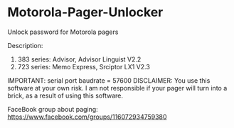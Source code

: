 # Motorola-Pager-Unlocker
Unlock password for Motorola pagers

Description:

1. 383 series: Advisor, Advisor Linguist V2.2
2. 723 series: Memo Express, Srciptor LX1 V2.3

IMPORTANT: serial port baudrate = 57600
DISCLAIMER: You use this software at your own risk. I am not responsible if your pager will turn into a brick, as a result of using this software.

FaceBook group about paging: https://www.facebook.com/groups/116072934759380

